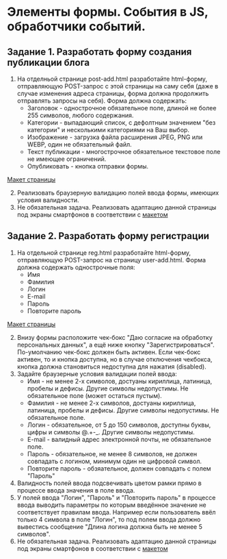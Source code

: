 # Элементы формы. События в JS, обработчики событий. 

## Задание 1. Разработать форму создания публикации блога

1. На отделньой странице post-add.html разработайте html-форму, отправляющую POST-запрос с этой страницы на саму себя (даже в случае изменения адреса страницы, форма должна продолжить отправлять запросы на себя). Форма должна содержать:
   * Заголовок - однострочное обязательное поле, длиной не более 255 символов, любого содержания.
   * Категории - выпадающий список, с дефолтным значением "без категории" и несколькими категориями на Ваш выбор.
   * Изображение - загрузка файла расширения JPEG, PNG или WEBP, один не обязательный файл.
   * Текст публикации - многострочное обязательное текстовое поле не имеющее ограничений.
   * Опубликовать - кнопка отправки формы.

[Макет страницы](https://github.com/RSTU-Citg-Space/web_lab/blob/frontend/AIB/Lab_5_Forms/Publication%20Form_1200px.png)

2. Реализовать браузерную валидацию полей ввода формы, имеющих условия валидности.
3. Не обязательная задача. Реализовать адаптацию данной страницы под экраны смартфонов в соответствии с [макетом](https://github.com/RSTU-Citg-Space/web_lab/blob/frontend/AIB/Lab_5_Forms/Publication%20Form_320px.png)


## Задание 2. Разработать форму регистрации

1. На отдельной странице reg.html разработайте html-форму, отправляющую POST-запрос на страницу user-add.html. Форма должна содержать однострочные поля:
   * Имя
   * Фамилия
   * Логин
   * E-mail
   * Пароль
   * Повторите пароль

[Макет страницы](https://github.com/RSTU-Citg-Space/web_lab/blob/frontend/AIB/Lab_5_Forms/Registration_1200px.png)

2. Внизу формы расположите чек-бокс "Даю согласие на обработку персональных данных", а ещё ниже кнопку "Зарегистрироваться". По-умолчанию чек-бокс должен быть активен. Если чек-бокс активен, то и кнопка доступна, но в случае отключения чекбокса, кнопка должна становиться недоступна для нажатия (disabled).
3. Задайте браузерные условия валидации полей ввода:
   * Имя - не менее 2-х символов, достуаны кириллица, латиница, пробелы и дефисы. Другие символы недопустимы. Не обязательное поле (может остаться пустым).
   * Фамилия - не менее 2-х символов, достуаны кириллица, латиница, пробелы и дефисы. Другие символы недопустимы. Не обязательное поле.
   * Логин - обязательное, от 5 до 150 символов, доступны буквы, цифры и символы \@\.\+\-\_. Другие символы недопустимы.
   * E-mail - валидный адрес электронной почты, не обязательное поле.
   * Пароль - обязательное, не менее 8 символов, не должен совпадать с логином, минимум один не цифровой символ.
   * Повторите пароль - обзяательное, должен совпадать с полем "Пароль"
4. Валидность полей ввода подсвечивать цветом рамки прямо в процессе ввода значения в поле ввода.
5. У полей ввода "Логин", "Пароль" и "Повторить пароль" в процессе ввода выводить параметры по которым введённое значение не соответствует правилам ввода. Например если пользователь ввёл только 4 символа в поле "Логин", то под полем ввода должно вывестись сообщение "Длина логина должна быть не менее 5 символов".
6. Не обязательная задача. Реализовать адаптацию данной страницы под экраны смартфонов в соответствии с [макетом](https://github.com/RSTU-Citg-Space/web_lab/blob/frontend/AIB/Lab_5_Forms/Registration_320px.png)
